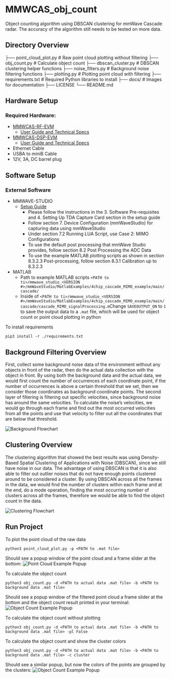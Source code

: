 # MMWCAS_obj_count
Object counting algorithm using DBSCAN clustering for mmWave Cascade radar. The accuracy of the algorithm still needs to be tested on more data.

## Directory Overview
├── point_cloud_plot.py         # Raw point cloud plotting without filtering
├── obj_count.py                # Calculate object count
├── dbscan_cluster.py           # DBSCAN clustering helper functions
├── noise_filters.py            # Background noise filtering functions
├── plotting.py                 # Plotting point cloud with filtering
├── requirements.txt            # Required Python libraries to install
├── docs/                       # Images for documentation
├── LICENSE
└── README.md

## Hardware Setup
### Required Hardware:
- [MMWCAS-RF-EVM](https://www.ti.com/tool/MMWCAS-RF-EVM)
  - [User Guide and Technical Specs](https://www.ti.com/lit/pdf/swru553)
- [MMWCAS-DSP-EVM](https://www.ti.com/tool/MMWCAS-DSP-EVM)
  - [User Guide and Technical Specs](https://www.ti.com/lit/pdf/spruis6)
- Ethernet Cable
- USBA to miniB Cable
- 12V, 3A, DC barrel plug
## Software Setup
### External Software
- MMWAVE-STUDIO
  - [Setup Guide](https://software-dl.ti.com/ra-processors/esd/MMWAVE-STUDIO-2G/latest/index_FDS.html)
    - Please follow the instructions in the 3. Software Pre-requisites and 4. Setting Up TDA Capture Card section in the setup guide
    - Follow section 7. Device Configuration (mmWaveStudio) for capturing data using mmWaveStudio
    - Under section 7.2 Running LUA Script, use Case 2: MIMO Configurations
    - To use the default post processing that mmWave Studio provides, follow section 8.2 Post Processing the ADC Data
    - To use the example MATLAB plotting scripts as shown in section 8.3.2.3 Post-processing, follow section 8.3.1 Calibration up to 8.3.2.3
- MATLAB
  - Path to example MATLAB scripts `<PATH to ti>/mmwave_studio_<VERSION #>/mmWaveStudio/MatlabExamples/4chip_cascade_MIMO_example/main/cascade/`
  - Inside of `<PATH to ti>/mmwave_studio_<VERSION #>/mmWaveStudio/MatlabExamples/4chip_cascade_MIMO_example/main/cascade/cascade_MIMO_signalProcessing.m`Change `SAVEOUTPUT_ON` to `1` to save the output data to a `.mat` file, which will be used for object count or point cloud plotting in python

To install requirements
```
pip3 install -r ./requirements.txt
```

## Background Filtering Overview
First, collect some background noise data of the environment without any objects in front of the radar, then do the actual data collection with the object in front. By using both the background data and the actual data, we would first count the number of occurrences of each coordinate point, if the number of occurrences is above a certain threshold that we set, then we consider those coordinates as background coordinate points. The second layer of filtering is filtering out specific velocities, since background noise has around the same velocities. To calculate the noise’s velocities, we would go through each frame and find out the most occurred velocities from all the points and use that velocity to filter out all the coordinates that are below that threshold.

![Background Flowchart](/docs/background_filter_flowchart.png)

## Clustering Overview
The clustering algorithm that showed the best results was using Density-Based Spatial Clustering of Applications with Noise (DBSCAN), since we still have noise in our data. The advantage of using DBSCAN is that it is also able to filter out outlier noises that do not have enough points clustered around to be considered a cluster. By using DBSCAN across all the frames in the data, we would find the number of clusters within each frame and at the end, do a mode operation, finding the most occurring number of clusters across all the frames, therefore we would be able to find the object count in the data.

![Clustering Flowchart](/docs/clustering_flowchart.png)
## Run Project
To plot the point cloud of the raw data
```shell
python3 point_cloud_plot.py -p <PATH to .mat file>
```
Should see a popup window of the point cloud and a frame slider at the bottom:
![Point Cloud Example Popup](/docs/point_cloud_example.png)

To calculate the object count
```shell
python3 obj_count.py -d <PATH to actual data .mat file> -b <PATH to background data .mat file>
```
Should see a popup window of the filtered point cloud a frame slider at the bottom and the object count result printed in your terminal:
![Object Count Example Popup](/docs/obj_count_example.png)

To calculate the object count without plotting
```shell
python3 obj_count.py -d <PATH to actual data .mat file> -b <PATH to background data .mat file> -pl False
```

To calculate the object count and show the cluster colors
```shell
python3 obj_count.py -d <PATH to actual data .mat file> -b <PATH to background data .mat file> -c cluster
```
Should see a similar popup, but now the colors of the points are grouped by the clusters:
![Object Count Example Popup](/docs/obj_count_clust_example.png)
